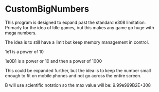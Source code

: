 # CustomBigNumbers
This program is designed to expand past the standard e308 limitation. Primarly for the idea of Idle games, but this makes any game go huge with mega numbers.

The idea is to still have a limit but keep memory management in control.

1e1 is a power of 10

1e0B1 is a power or 10 and then a power of 1000

This could be expanded further, but the idea is to keep the number small enough to fit on mobile phones and not go across the entire screen.

B will use scientific notation so the max value will be: 9.99e999B2E+308
